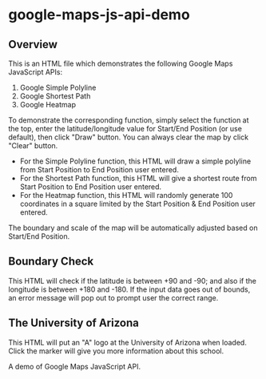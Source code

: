 # google-maps-js-api-demo

## Overview

This is an HTML file which demonstrates the following Google Maps JavaScript APIs:

1. Google Simple Polyline
2. Google Shortest Path
3. Google Heatmap

To demonstrate the corresponding function, simply select the function at the top, enter the latitude/longitude value for Start/End Position (or use default), then click "Draw" button. You can always clear the map by click "Clear" button.

* For the Simple Polyline function, this HTML will draw a simple polyline from Start Position to End Position user entered.
* For the Shortest Path function, this HTML will give a shortest route from Start Position to End Position user entered.
* For the Heatmap function, this HTML will randomly generate 100 coordinates in a square limited by the Start Position & End Position user entered.

The boundary and scale of the map will be automatically adjusted based on Start/End Position.

## Boundary Check

This HTML will check if the latitude is between +90 and -90; and also if the longitude is between +180 and -180. If the input data goes out of bounds, an error message will pop out to prompt user the correct range. 

## The University of Arizona

This HTML will put an "A" logo at the University of Arizona when loaded. Click the marker will give you more information about this school.



A demo of Google Maps JavaScript API.
